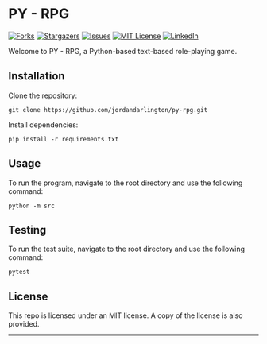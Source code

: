 # PY - RPG

[![Forks][forks-shield]][forks-url]
[![Stargazers][stars-shield]][stars-url]
[![Issues][issues-shield]][issues-url]
[![MIT License][license-shield]][license-url]
[![LinkedIn][linkedin-shield]][linkedin-url]

Welcome to PY - RPG, a Python-based text-based role-playing game.

## Installation

Clone the repository:

```shell
git clone https://github.com/jordandarlington/py-rpg.git
```

Install dependencies:

```shell
pip install -r requirements.txt
```

## Usage

To run the program, navigate to the root directory and use the following command:

```shell
python -m src
```

## Testing

To run the test suite, navigate to the root directory and use the following command:

```shell
pytest
```

## License

This repo is licensed under an MIT license. A copy of the license is also provided.

---

[contributors-shield]: https://img.shields.io/github/contributors/jordandarlington/py-rpg.svg?style=for-the-badge
[forks-shield]: https://img.shields.io/github/forks/jordandarlington/py-rpg.svg?style=for-the-badge
[forks-url]: https://github.com/jordandarlington/py-rpg/network/members
[stars-shield]: https://img.shields.io/github/stars/jordandarlington/py-rpg.svg?style=for-the-badge
[stars-url]: https://github.com/jordandarlington/py-rpg/stargazers
[issues-shield]: https://img.shields.io/github/issues/jordandarlington/py-rpg.svg?style=for-the-badge
[issues-url]: https://github.com/darlodev/py-rpg/issues
[license-shield]: https://img.shields.io/github/license/jordandarlington/py-rpg.svg?style=for-the-badge
[license-url]: https://github.com/jordandarlington/py-rpg/blob/main/LICENSE.txt
[linkedin-shield]: https://img.shields.io/badge/-LinkedIn-black.svg?style=for-the-badge&logo=linkedin&colorB=555
[linkedin-url]: https://linkedin.com/in/jordanldarlington